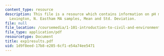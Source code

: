 ```yaml
---
content_type: resource
description: This file is a resource which contains information on pH measures, Cambridge,
  Lexington, N. Eastham MA samples, Mean and Std. Deviation.
file: null
file_location: /coursemedia/1-101-introduction-to-civil-and-environmental-engineering-design-i-fall-2006/1d9f8eed17b8e2856cf1e54a74ee5471_exp1results.pdf
file_type: application/pdf
resourcetype: Document
title: exp1results.pdf
uid: 1d9f8eed-17b8-e285-6cf1-e54a74ee5471
---
```

